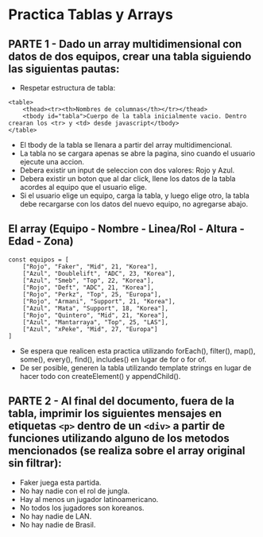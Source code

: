 # Practica Tablas y Arrays

## PARTE 1 - Dado un array multidimensional con datos de dos equipos, crear una tabla siguiendo las siguientas pautas:

- Respetar estructura de tabla:
```
<table>
    <thead><tr><th>Nombres de columnas</th></tr></thead>
    <tbody id="tabla">Cuerpo de la tabla inicialmente vacio. Dentro crearan los <tr> y <td> desde javascript</tbody>
</table>
```

- El tbody de la tabla se llenara a partir del array multidimencional.
- La tabla no se cargara apenas se abre la pagina, sino cuando el usuario ejecute una accion.
- Debera existir un input de seleccion con dos valores: Rojo y Azul.
- Debera existir un boton que al dar click, llene los datos de la tabla acordes al equipo que el usuario elige.
- Si el usuario elige un equipo, carga la tabla, y luego elige otro, la tabla debe recargarse con los datos del nuevo equipo, no agregarse abajo.

## El array (Equipo - Nombre - Linea/Rol - Altura - Edad - Zona)
```
const equipos = [
    ["Rojo", "Faker", "Mid", 21, "Korea"],
    ["Azul", "Doublelift", "ADC", 23, "Korea"],
    ["Azul", "Smeb", "Top", 22, "Korea"],
    ["Rojo", "Deft", "ADC", 21, "Korea"],
    ["Rojo", "Perkz", "Top", 25, "Europa"],
    ["Rojo", "Armani", "Support", 21, "Korea"],
    ["Azul", "Mata", "Support", 18, "Korea"],
    ["Rojo", "Quintero", "Mid", 21, "Korea"],
    ["Azul", "Mantarraya", "Top", 25, "LAS"],
    ["Azul", "xPeke", "Mid", 27, "Europa"]
]
```

- Se espera que realicen esta practica utilizando forEach(), filter(), map(), some(), every(), find(), includes() en lugar de for o for of.
- De ser posible, generen la tabla utilizando template strings en lugar de hacer todo con createElement() y appendChild().

## PARTE 2 - Al final del documento, fuera de la tabla, imprimir los siguientes mensajes en etiquetas ```<p>``` dentro de un ```<div>``` a partir de funciones utilizando alguno de los metodos mencionados (se realiza sobre el array original sin filtrar):

- Faker juega esta partida.
- No hay nadie con el rol de jungla.
- Hay al menos un jugador latinoamericano.
- No todos los jugadores son koreanos.
- No hay nadie de LAN.
- No hay nadie de Brasil.
